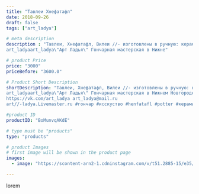 ```yaml
---
title: "Тавлеи Хнефатафл"
date: 2018-09-26
draft: false
tags: ["art_ladya"]

# meta description
description : "Тавлеи, Хнефатафл, Вилеи //- изготовлены в ручную: керамические фигурки на кожаном игральном поле. 
art_ladyaart_ladya\"Арт Ладья\" Гончарная мастерская в Нижне"

# product Price
price: "3000"
priceBefore: "3600.0"

# Product Short Description
shortDescription: "Тавлеи, Хнефатафл, Вилеи //- изготовлены в ручную: керамические фигурки на кожаном игральном поле. 
art_ladyaart_ladya\"Арт Ладья\" Гончарная мастерская в Нижнем Новгороде. Изготовление керамики и мастер//-классы по обучению. 
https://vk.com/art_ladya art_ladya@mail.ru 
art//-ladya.Livemaster.ru #гончар #исскуство #henfatafl #potter #керамикадляинтерьера #керамикаручнаяработа #гончарнаямастерская #керамиканазаказ #handmade #exclusive #керамика #гончарнаяпосуда #эксклюзивнаякерамика #painter #boardgame #game #decor #ceramics #chess #ceramics #тавлеи #древняяигра #ceramicarte #шахматы #настольныеигры #clay #хнефатафл #ancientgame #авторскаякерамика"

#product ID
productID: "BoMunvqAKdE"

# type must be "products"
type: "products"

# product Images
# first image will be shown in the product page
images:
  - image: "https://scontent-arn2-1.cdninstagram.com/v/t51.2885-15/e35/41329451_391406265014959_1309063418277809255_n.jpg?se=7&tp=1&_nc_ht=scontent-arn2-1.cdninstagram.com&_nc_cat=107&_nc_ohc=7AfQ_jhZTu4AX_Z-nZw&ccb=7-4&oh=b1522292aa4f3d0b6f871528c7dae03d&oe=608606ED&_nc_sid=86f79a&ig_cache_key=MTg3NzA4MDE4NjA3NjMwOTMxNg%3D%3D.2-ccb7-4"

---
```

lorem
